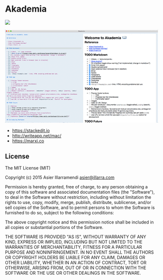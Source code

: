 # Akademia

<a href="https://github.com/doup/akademia/releases"><img src="https://img.shields.io/github/release/doup/akademia.svg"></a>

![](design/screenshoot.png)

- https://stackedit.io
- http://writeapp.net/mac/
- https://marxi.co

## License

The MIT License (MIT)

Copyright (c) 2015 Asier Illarramendi <asier@illarra.com>

Permission is hereby granted, free of charge, to any person obtaining a copy
of this software and associated documentation files (the "Software"), to deal
in the Software without restriction, including without limitation the rights
to use, copy, modify, merge, publish, distribute, sublicense, and/or sell
copies of the Software, and to permit persons to whom the Software is
furnished to do so, subject to the following conditions:

The above copyright notice and this permission notice shall be included in all
copies or substantial portions of the Software.

THE SOFTWARE IS PROVIDED "AS IS", WITHOUT WARRANTY OF ANY KIND, EXPRESS OR
IMPLIED, INCLUDING BUT NOT LIMITED TO THE WARRANTIES OF MERCHANTABILITY,
FITNESS FOR A PARTICULAR PURPOSE AND NONINFRINGEMENT. IN NO EVENT SHALL THE
AUTHORS OR COPYRIGHT HOLDERS BE LIABLE FOR ANY CLAIM, DAMAGES OR OTHER
LIABILITY, WHETHER IN AN ACTION OF CONTRACT, TORT OR OTHERWISE, ARISING FROM,
OUT OF OR IN CONNECTION WITH THE SOFTWARE OR THE USE OR OTHER DEALINGS IN THE
SOFTWARE.

